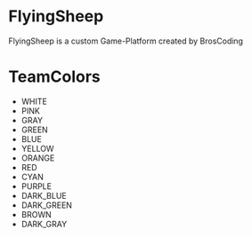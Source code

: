 # FlyingSheep
FlyingSheep is a custom Game-Platform created by BrosCoding

# TeamColors
- WHITE
- PINK
- GRAY
- GREEN
- BLUE
- YELLOW
- ORANGE
- RED
- CYAN
- PURPLE
- DARK_BLUE
- DARK_GREEN
- BROWN
- DARK_GRAY
